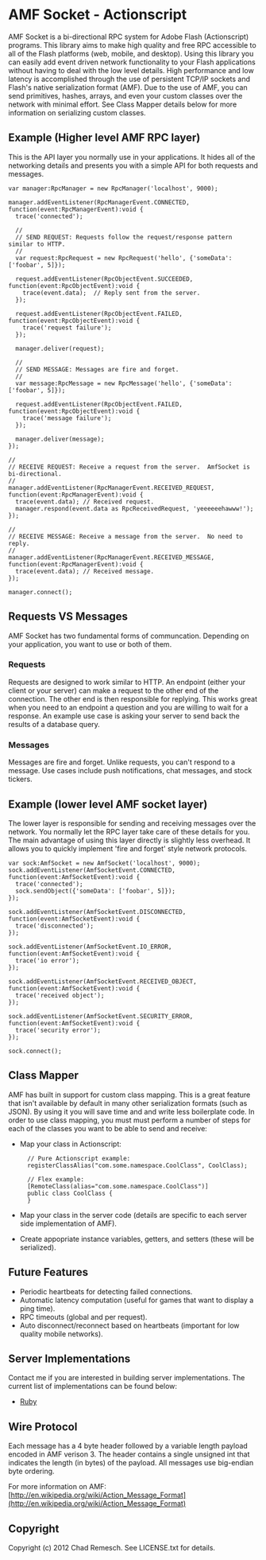 # AMF Socket - Actionscript

AMF Socket is a bi-directional RPC system for Adobe Flash (Actionscript) programs.
This library aims to make high quality and free RPC accessible to all of the Flash platforms (web, mobile, and desktop).
Using this library you can easily add event driven network functionality to your Flash applications without having to deal with the low level details.
High performance and low latency is accomplished through the use of persistent TCP/IP sockets and Flash's native serialization format (AMF).
Due to the use of AMF, you can send primitives, hashes, arrays, and even your custom classes over the network with minimal effort.
See Class Mapper details below for more information on serializing custom classes.

## Example (Higher level AMF RPC layer)

This is the API layer you normally use in your applications.
It hides all of the networking details and presents you with a simple API for both requests and messages.

    var manager:RpcManager = new RpcManager('localhost', 9000);

    manager.addEventListener(RpcManagerEvent.CONNECTED, function(event:RpcManagerEvent):void {
      trace('connected');

      //
      // SEND REQUEST: Requests follow the request/response pattern similar to HTTP.
      //
      var request:RpcRequest = new RpcRequest('hello', {'someData': ['foobar', 5]});

      request.addEventListener(RpcObjectEvent.SUCCEEDED, function(event:RpcObjectEvent):void {
        trace(event.data);  // Reply sent from the server.
      });

      request.addEventListener(RpcObjectEvent.FAILED, function(event:RpcObjectEvent):void {
        trace('request failure');
      });

      manager.deliver(request);

      //
      // SEND MESSAGE: Messages are fire and forget.
      //
      var message:RpcMessage = new RpcMessage('hello', {'someData': ['foobar', 5]});

      request.addEventListener(RpcObjectEvent.FAILED, function(event:RpcObjectEvent):void {
        trace('message failure');
      });

      manager.deliver(message);
    });

    //
    // RECEIVE REQUEST: Receive a request from the server.  AmfSocket is bi-directional.
    //
    manager.addEventListener(RpcManagerEvent.RECEIVED_REQUEST, function(event:RpcManagerEvent):void {
      trace(event.data); // Received request.
      manager.respond(event.data as RpcReceivedRequest, 'yeeeeeehawww!');
    });

    //
    // RECEIVE MESSAGE: Receive a message from the server.  No need to reply.
    //
    manager.addEventListener(RpcManagerEvent.RECEIVED_MESSAGE, function(event:RpcManagerEvent):void {
      trace(event.data); // Received message.
    });

    manager.connect();

## Requests VS Messages

AMF Socket has two fundamental forms of communcation.
Depending on your application, you want to use or both of them.

### Requests
Requests are designed to work similar to HTTP.
An endpoint (either your client or your server) can make a request to the other end of the connection.
The other end is then responsible for replying.
This works great when you need to an endpoint a question and you are willing to wait for a response.
An example use case is asking your server to send back the results of a database query.

### Messages
Messages are fire and forget.
Unlike requests, you can't respond to a message.
Use cases include push notifications, chat messages, and stock tickers.

## Example (lower level AMF socket layer)

The lower layer is responsible for sending and receiving messages over the network.
You normally let the RPC layer take care of these details for you.
The main advantage of using this layer directly is slightly less overhead.
It allows you to quickly implement 'fire and forget' style network protocols.

    var sock:AmfSocket = new AmfSocket('localhost', 9000);
    sock.addEventListener(AmfSocketEvent.CONNECTED, function(event:AmfSocketEvent):void {
      trace('connected');
      sock.sendObject({'someData': ['foobar', 5]});
    });

    sock.addEventListener(AmfSocketEvent.DISCONNECTED, function(event:AmfSocketEvent):void {
      trace('disconnected');
    });

    sock.addEventListener(AmfSocketEvent.IO_ERROR, function(event:AmfSocketEvent):void {
      trace('io error');
    });

    sock.addEventListener(AmfSocketEvent.RECEIVED_OBJECT, function(event:AmfSocketEvent):void {
      trace('received object');
    });

    sock.addEventListener(AmfSocketEvent.SECURITY_ERROR, function(event:AmfSocketEvent):void {
      trace('security error');
    });

    sock.connect();

## Class Mapper

AMF has built in support for custom class mapping.
This is a great feature that isn't available by default in many other serialization formats (such as JSON).
By using it you will save time and and write less boilerplate code.
In order to use class mapping, you must must perform a number of steps for each of the classes you want to be able to send and receive:

* Map your class in Actionscript:

        // Pure Actionscript example:
        registerClassAlias("com.some.namespace.CoolClass", CoolClass);

        // Flex example:
        [RemoteClass(alias="com.some.namespace.CoolClass")]
        public class CoolClass {
        }

* Map your class in the server code (details are specific to each server side implementation of AMF).

* Create appopriate instance variables, getters, and setters (these will be serialized).

## Future Features

* Periodic heartbeats for detecting failed connections.
* Automatic latency computation (useful for games that want to display a ping time).
* RPC timeouts (global and per request).
* Auto disconnect/reconnect based on heartbeats (important for low quality mobile networks).

## Server Implementations

Contact me if you are interested in building server implementations.
The current list of implementations can be found below:

* [Ruby](https://github.com/chadrem/amf_socket_ruby)

## Wire Protocol

Each message has a 4 byte header followed by a variable length payload encoded in AMF verison 3.
The header contains a single unsigned int that indicates the length (in bytes) of the payload.
All messages use big-endian byte ordering.

For more information on AMF: [http://en.wikipedia.org/wiki/Action_Message_Format](http://en.wikipedia.org/wiki/Action_Message_Format)

## Copyright

Copyright (c) 2012 Chad Remesch. See LICENSE.txt for details.
